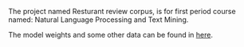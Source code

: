The project named Resturant review corpus, is for first period course named: Natural Language Processing and Text Mining.

The model weights and some other data can be found in [here](https://unioulu-my.sharepoint.com/:f:/g/personal/tng23_student_oulu_fi/Ej2ZgQtIBKJBhp-DCc_OdJQBbh_jKBjvE57Psmc6R8kT3Q?e=AOuwcz).
